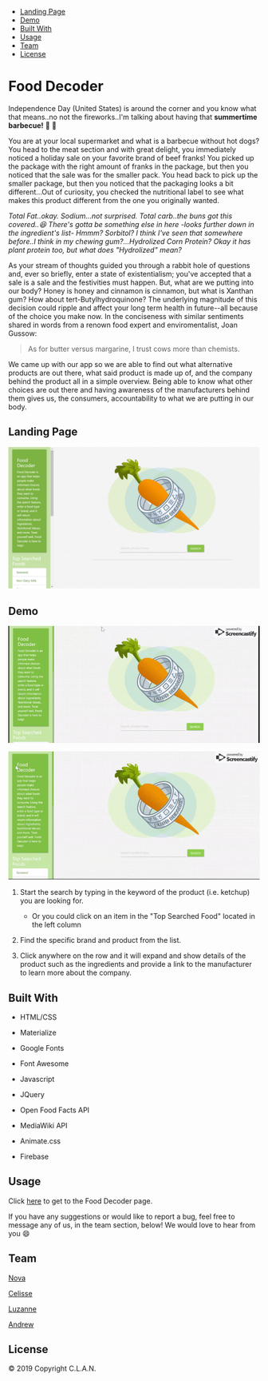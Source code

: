 - [Landing Page](#landing-page)
- [Demo](#demo)
- [Built With](#built-with)
- [Usage](#usage)
- [Team](#team)
- [License](#license)


# Food Decoder

Independence Day (United States) is around the corner and you know what that means..no not the fireworks..I'm talking about having that **summertime barbecue!** :poultry_leg: :hamburger:

You are at your local supermarket and what is a barbecue without hot dogs? You head to the meat section and with great delight, you immediately noticed a holiday sale on your favorite brand of beef franks! You picked up the package with the right amount of franks in the package, but then you noticed that the sale was for the smaller pack. You head back to pick up the smaller package, but then you noticed that the packaging looks a bit different...Out of curiosity, you checked the nutritional label to see what makes this product different from the one you originally wanted. 

*Total Fat..okay. Sodium...not surprised. Total carb..the buns got this covered..:laughing: There's gotta be something else in here       -looks further down in the ingredient's list- Hmmm? Sorbitol? I think I've seen that somewhere before..I think in my chewing gum?...Hydrolized Corn Protein? Okay it has plant protein too, but what does "Hydrolized" mean?*

As your stream of thoughts guided you through a rabbit hole of questions and, ever so briefly, enter a state of existentialism; you've accepted that a sale is a sale and the festivities must happen. But, what are we putting into our body? Honey is honey and cinnamon is cinnamon, but what is Xanthan gum? How about tert-Butylhydroquinone? The underlying magnitude of this decision could ripple and affect your long term health in future--all because of the choice you make now. In the conciseness with similar sentiments shared in words from a renown food expert and enviromentalist, Joan Gussow:

> As for butter versus margarine, I trust cows more than chemists.

We came up with our app so we are able to find out what alternative products are out there, what said product is made up of, and the company behind the product all in a simple overview. Being able to know what other choices are out there and having awareness of the manufacturers behind them gives us, the consumers, accountability to what we are putting in our body. 


## Landing Page

![Food Decoder screenshot](assets/images/foodDecodermain.png)


## Demo

![Food Decoder demo](assets/images/demo1.gif)

![Food Decoder demo](assets/images/demo2.gif)

1. Start the search by typing in the keyword of the product (i.e. ketchup) you are looking for.
    - Or you could click on an item in the "Top Searched Food" located in the left column

2. Find the specific brand and product from the list.

3. Click anywhere on the row and it will expand and show details of the product such as the ingredients and provide a link to the manufacturer to learn more about the company. 


## Built With

- HTML/CSS

- Materialize

- Google Fonts

- Font Awesome 

- Javascript

- JQuery

- Open Food Facts API

- MediaWiki API

- Animate.css

- Firebase


## Usage

Click [here](https://luzanneb.github.io/Project1/) to get to the Food Decoder page.

If you have any suggestions or would like to report a bug, feel free to message any of us, in the team section, below! We would love to hear from you :smile:

## Team

[Nova](https://github.com/Nova-Xue)

[Celisse](https://github.com/CelisseD)

[Luzanne](https://github.com/LuzanneB)

[Andrew](https://github.com/ahok89)


## License

© 2019 Copyright C.L.A.N.

